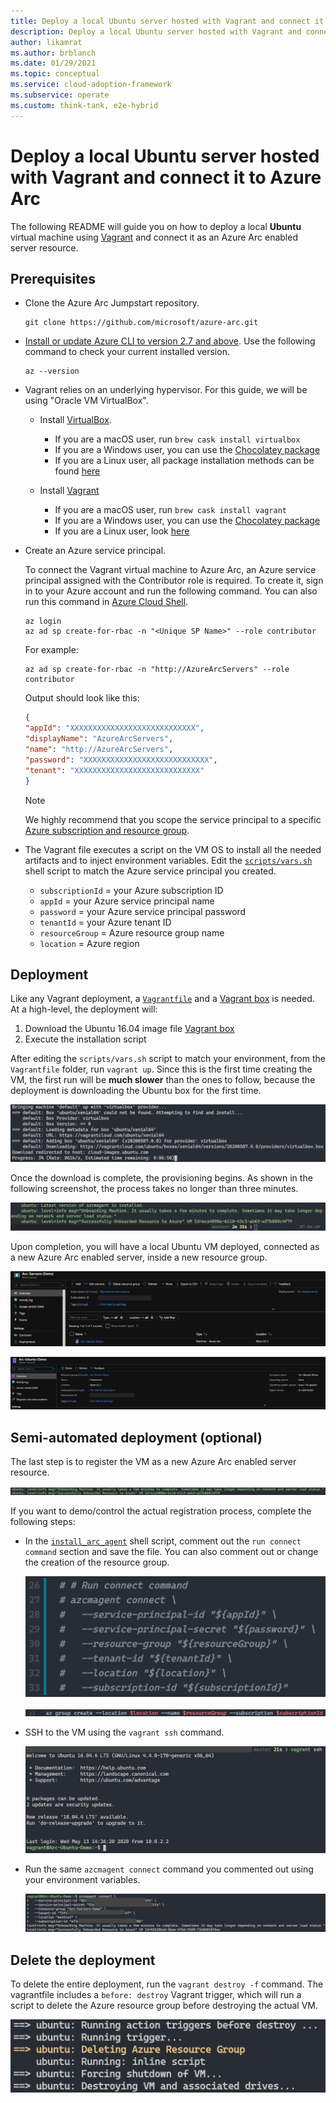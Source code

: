 ```yaml
---
title: Deploy a local Ubuntu server hosted with Vagrant and connect it to Azure Arc
description: Deploy a local Ubuntu server hosted with Vagrant and connect it to Azure Arc.
author: likamrat
ms.author: brblanch
ms.date: 01/29/2021
ms.topic: conceptual
ms.service: cloud-adoption-framework
ms.subservice: operate
ms.custom: think-tank, e2e-hybrid
---
```


# Deploy a local Ubuntu server hosted with Vagrant and connect it to Azure Arc

The following README will guide you on how to deploy a local **Ubuntu** virtual machine using [Vagrant](https://www.vagrantup.com/) and connect it as an Azure Arc enabled server resource.

## Prerequisites

- Clone the Azure Arc Jumpstart repository.

    ```console
    git clone https://github.com/microsoft/azure-arc.git
    ```

- [Install or update Azure CLI to version 2.7 and above](/cli/azure/install-azure-cli). Use the following command to check your current installed version.

  ```console
  az --version
  ```

- Vagrant relies on an underlying hypervisor. For this guide, we will be using "Oracle VM VirtualBox".

  - Install [VirtualBox](https://www.virtualbox.org/wiki/Downloads).

    - If you are a macOS user, run `brew cask install virtualbox`
    - If you are a Windows user, you can use the [Chocolatey package](https://chocolatey.org/packages/virtualbox)
    - If you are a Linux user, all package installation methods can be found [here](https://www.virtualbox.org/wiki/Linux-Downloads)

  - Install [Vagrant](https://www.vagrantup.com/docs/installation/)

    - If you are a macOS user, run `brew cask install vagrant`
    - If you are a Windows user, you can use the [Chocolatey package](https://chocolatey.org/packages/vagrant)
    - If you are a Linux user, look [here](https://www.vagrantup.com/downloads.html)

- Create an Azure service principal.

    To connect the Vagrant virtual machine to Azure Arc, an Azure service principal assigned with the Contributor role is required. To create it, sign in to your Azure account and run the following command. You can also run this command in [Azure Cloud Shell](https://shell.azure.com/).

    ```console
    az login
    az ad sp create-for-rbac -n "<Unique SP Name>" --role contributor
    ```

    For example:

    ```console
    az ad sp create-for-rbac -n "http://AzureArcServers" --role contributor
    ```

    Output should look like this:

    ```json
    {
    "appId": "XXXXXXXXXXXXXXXXXXXXXXXXXXXX",
    "displayName": "AzureArcServers",
    "name": "http://AzureArcServers",
    "password": "XXXXXXXXXXXXXXXXXXXXXXXXXXXX",
    "tenant": "XXXXXXXXXXXXXXXXXXXXXXXXXXXX"
    }
    ```

    > [!NOTE]
    > We highly recommend that you scope the service principal to a specific [Azure subscription and resource group](/cli/azure/ad/sp).

- The Vagrant file executes a script on the VM OS to install all the needed artifacts and to inject environment variables. Edit the [`scripts/vars.sh`](https://github.com/microsoft/azure-arc/blob/main/azure-arc-servers-jumpstart/local/vagrant/ubuntu/scripts/vars.sh) shell script to match the Azure service principal you created.

  - `subscriptionId` = your Azure subscription ID
  - `appId` = your Azure service principal name
  - `password` = your Azure service principal password
  - `tenantId` = your Azure tenant ID
  - `resourceGroup` = Azure resource group name
  - `location` = Azure region

## Deployment

Like any Vagrant deployment, a [`Vagrantfile`](https://github.com/microsoft/azure-arc/blob/main/azure-arc-servers-jumpstart/local/vagrant/ubuntu/Vagrantfile) and a [Vagrant box](https://www.vagrantup.com/docs/boxes.html) is needed. At a high-level, the deployment will:

1. Download the Ubuntu 16.04 image file [Vagrant box](https://app.vagrantup.com/ubuntu/boxes/xenial64)
2. Execute the installation script

After editing the `scripts/vars.sh` script to match your environment, from the `Vagrantfile` folder, run `vagrant up`. Since this is the first time creating the VM, the first run will be **much slower** than the ones to follow, because the deployment is downloading the Ubuntu box for the first time.

![A screenshot of the `vagrant up` command.](./img/local-vagrant-ubuntu/vagrant-ubuntu-vagrant-up.png)

Once the download is complete, the provisioning begins. As shown in the following screenshot, the process takes no longer than three minutes.

![A screenshot of a completed `vagrant up` command.](./img/local-vagrant-ubuntu/vagrant-ubuntu-vagrant-up-complete.png)

Upon completion, you will have a local Ubuntu VM deployed, connected as a new Azure Arc enabled server, inside a new resource group.

![A screenshot of an Azure Arc enabled server in the Azure portal.](./img/local-vagrant-ubuntu/vagrant-ubuntu-server.png)

![A screenshot of details from an Azure Arc enabled server in the Azure portal.](./img/local-vagrant-ubuntu/vagrant-ubuntu-server-details.png)

## Semi-automated deployment (optional)

The last step is to register the VM as a new Azure Arc enabled server resource.

![Another screenshot of the `vagrant up` command.](./img/local-vagrant-ubuntu/vagrant-ubuntu-vagrant-up-2.png)

If you want to demo/control the actual registration process, complete the following steps:

- In the [`install_arc_agent`](https://github.com/microsoft/azure-arc/blob/main/azure-arc-servers-jumpstart/local/vagrant/ubuntu/scripts/install-arc-agent.sh) shell script, comment out the `run connect command` section and save the file. You can also comment out or change the creation of the resource group.

    ![A screenshot of the `azcmagent connect` command.](./img/local-vagrant-ubuntu/vagrant-ubuntu-azcmagent.png)

    ![A screenshot of the `az group create` command.](./img/local-vagrant-ubuntu/vagrant-ubuntu-azgroup-create.png)

- SSH to the VM using the `vagrant ssh` command.

    ![A screenshot of an SSH key connecting to the Vagrant machine.](./img/local-vagrant-ubuntu/vagrant-ubuntu-ssh.png)

- Run the same `azcmagent connect` command you commented out using your environment variables.

    ![Another screenshot of the `azcmagent connect` command.](./img/local-vagrant-ubuntu/vagrant-ubuntu-azcmagent-2.png)

## Delete the deployment

To delete the entire deployment, run the `vagrant destroy -f` command. The vagrantfile includes a `before: destroy` Vagrant trigger, which will run a script to delete the Azure resource group before destroying the actual VM.

![A screenshot of the `vagrant destroy` command.](./img/local-vagrant-ubuntu/vagrant-ubuntu-vagrant-destroy.png)
